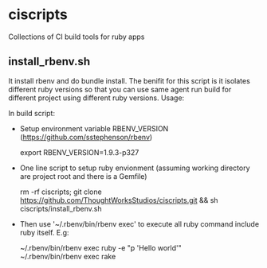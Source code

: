 ciscripts
=========

Collections of CI build tools for ruby apps


install_rbenv.sh
----
It install rbenv and do bundle install. The benifit for this script is it isolates different ruby versions so that you can use same agent run build for different project using different ruby versions.
Usage:

In build script:
* Setup environment variable RBENV_VERSION (https://github.com/sstephenson/rbenv)
    
    export RBENV_VERSION=1.9.3-p327
    
* One line script to setup ruby envionment (assuming working directory are project root and there is a Gemfile)
    
    rm -rf ciscripts; git clone https://github.com/ThoughtWorksStudios/ciscripts.git && sh ciscripts/install_rbenv.sh

* Then use  '~/.rbenv/bin/rbenv exec' to execute all ruby command include ruby itself. E.g:
     
    ~/.rbenv/bin/rbenv exec ruby -e "p 'Hello world'"    
    ~/.rbenv/bin/rbenv exec rake
     
